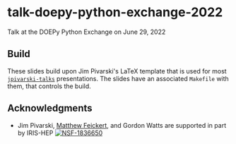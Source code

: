 # talk-doepy-python-exchange-2022

Talk at the DOEPy Python Exchange on June 29, 2022

## Build

These slides build upon Jim Pivarski's LaTeX template that is used for most [`jpivarski-talks`](https://github.com/jpivarski-talks) presentations.
The slides have an associated `Makefile` with them, that controls the build.

## Acknowledgments

- Jim Pivarski, [Matthew Feickert](http://www.matthewfeickert.com/), and Gordon Watts are supported in part by IRIS-HEP
[![NSF-1836650](https://img.shields.io/badge/NSF-1836650-blue.svg)](https://nsf.gov/awardsearch/showAward?AWD_ID=1836650)
